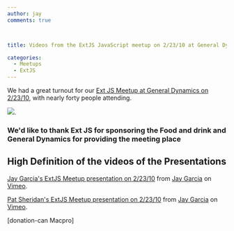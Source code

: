 ```yaml
---
author: jay
comments: true



title: Videos from the ExtJS JavaScript meetup on 2/23/10 at General Dynamics

categories:
  - Meetups
  - ExtJS
---
```


We had a great turnout for our [Ext JS Meetup at General Dynamics on 2/23/10](http://moduscreate.com/285/february-23-2010-northern-virginia-extjs-and-javascript-meetup-at-general-dynamics), with nearly forty people attending.  

![](http://moduscreate.com/img/screencasts/2010-02-26_1228.png).





### We'd like to thank Ext JS for sponsoring the Food and drink and General Dynamics for providing the meeting place





## High Definition of the videos of the Presentations









[Jay Garcia's ExtJS Meetup presentation on 2/23/10](http://vimeo.com/9758715) from [Jay Garcia](http://vimeo.com/user3205431) on [Vimeo](http://vimeo.com).









[Pat Sheridan's ExtJS Meetup presentation on 2/23/10](http://vimeo.com/9759650) from [Jay Garcia](http://vimeo.com/user3205431) on [Vimeo](http://vimeo.com).





[donation-can Macpro]



